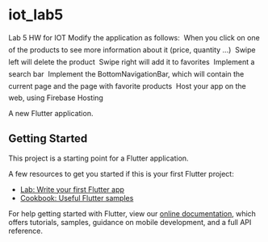 # iot_lab5
Lab 5 HW for IOT
Modify the application as follows:
 When you click on one of the products to see more information about it (price, quantity ...)
 Swipe left will delete the product
 Swipe right will add it to favorites
 Implement a search bar
 Implement the BottomNavigationBar, which will contain the current page and the page with favorite products
 Host your app on the web, using Firebase Hosting

A new Flutter application.

## Getting Started

This project is a starting point for a Flutter application.

A few resources to get you started if this is your first Flutter project:

- [Lab: Write your first Flutter app](https://flutter.dev/docs/get-started/codelab)
- [Cookbook: Useful Flutter samples](https://flutter.dev/docs/cookbook)

For help getting started with Flutter, view our
[online documentation](https://flutter.dev/docs), which offers tutorials,
samples, guidance on mobile development, and a full API reference.
